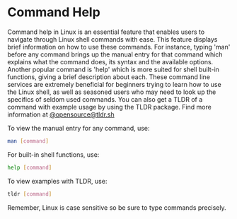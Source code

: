 # Command Help

Command help in Linux is an essential feature that enables users to navigate through Linux shell commands with ease. This feature displays brief information on how to use these commands. For instance, typing 'man' before any command brings up the manual entry for that command which explains what the command does, its syntax and the available options. Another popular command is 'help' which is more suited for shell built-in functions, giving a brief description about each. These command line services are extremely beneficial for beginners trying to learn how to use the Linux shell, as well as seasoned users who may need to look up the specifics of seldom used commands. You can also get a TLDR of a command with example usage by using the TLDR package. Find more information at [@opensource@tldr.sh](https://tldr.sh)

To view the manual entry for any command, use:

```bash
man [command]
```

For built-in shell functions, use:

```bash
help [command]
```

To view examples with TLDR, use:

```bash
tldr [command]
```

Remember, Linux is case sensitive so be sure to type commands precisely.
